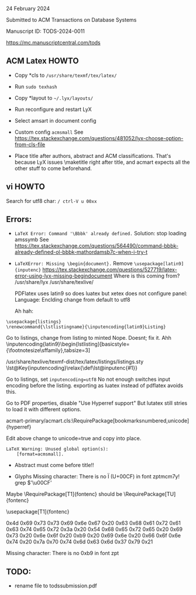 
24 February 2024

Submitted to ACM Transactions on Database Systems

Manuscript ID: TODS-2024-0011

https://mc.manuscriptcentral.com/tods

ACM Latex HOWTO
---------------
* Copy *cls to `/usr/share/texmf/tex/latex/`
* Run `sudo texhash`
* Copy *layout to `~/.lyx/layouts/`
* Run reconfigure and restart LyX
* Select amsart in document config
* Custom config `acmsmall`
  See https://tex.stackexchange.com/questions/481052/lyx-choose-option-from-cls-file

* Place title after authors, abstract and ACM classifications. That's
  because LyX issues \maketitle right after title, and acmart expects
  all the other stuff to come beforehand.

vi HOWTO
--------
Search for utf8 char: `/ ctrl-V u 00xx`

Errors:
------
* `LaTeX Error: Command '\Bbbk' already defined.`
  Solution: stop loading amssymb See
  https://tex.stackexchange.com/questions/564490/command-bbbk-already-defined-ol-bbbk-mathordamsb7c-when-i-try-t

* `LaTeXError: Missing \begin{document}.`
  Remove `\usepackage[latin9]{inputenc}`
  https://tex.stackexchange.com/questions/527719/latex-error-using-lyx-missing-begindocument
  Where is this coming from?
  /usr/share/lyx
  /usr/share/texlive/

  PDFlatex uses latin9 so does luatex but xetex does not
  configure panel: Language: Enclding change from default to utf8

  Ah hah:
```
\usepackage{listings}
\renewcommand{\lstlistingname}{\inputencoding{latin9}Listing}
```
Go to listings, change from listing to minted  Nope. Doesnt; fix it.
Ahh
\inputencoding{latin9}\begin{lstlisting}[basicstyle={\footnotesize\sffamily},tabsize=3]

/usr/share/texlive/texmf-dist/tex/latex/listings/listings.sty
\lst@Key{inputencoding}\relax{\def\lst@inputenc{#1}}

Go to listings, set `inputencoding=utf8`  No not enough
switches input encoding before the listing.
exporting as luatex instead of pdflatex avoids this.

Go to PDF properties, disable "Use Hyperref support"
But lutatex still stries to load it with different options.

acmart-primary/acmart.cls:\RequirePackage[bookmarksnumbered,unicode]{hyperref}

Edit above change to unicode=true and copy into place.

```
LaTeX Warning: Unused global option(s):
    [format=acmsmall].
```

* Abstract must come before title!!

* Glyphs
  Missing character: There is no Ï (U+00CF) in font zptmcm7y!
  grep $'\u00CF'

Maybe 
\RequirePackage[T1]{fontenc}
should be 
\RequirePackage[TU]{fontenc}

\usepackage[T1]{fontenc}

0x4d 0x69 0x73 0x73 0x69 0x6e 0x67 0x20 0x63 0x68 0x61 0x72 0x61 0x63 0x74 0x65 0x72 0x3a 0x20 0x54 0x68 0x65 0x72 0x65 0x20 0x69 0x73 0x20 0x6e 0x6f 0x20 0xb9 0x20 0x69 0x6e 0x20 0x66 0x6f 0x6e 0x74 0x20 0x7a 0x70 0x74 0x6d 0x63 0x6d 0x37 0x79 0x21

Missing character: There is no 0xb9 in font zpt






TODO:
-----
* rename file to todssubmission.pdf
